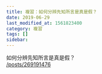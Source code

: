 ```yaml
---
title: 複習：如何分辨先知所言是真是假？
date: 2019-06-29
last_modified_at: 1561823400
category: 複習
tags: []
sidebar: 
---
```


<p>如何分辨先知所言是真是假？<br/>
<a href="/posts/269191476" target="_blank">/posts/269191476</a></p>
<p> </p>

